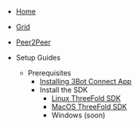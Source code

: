 * [Home](/)
* [Grid](grid.md)
* [Peer2Peer](peer2peer_storage_compute.md)

* Setup Guides
  * Prerequisites
    * [Installing 3Bot Connect App](3bot_connect_app.md)
    * Install the SDK
      * [Linux ThreeFold SDK](threefold_sdk_linux.md)
      * [MacOS ThreeFold SDK](threefold_sdk_macos.md)
      * Windows (soon) 